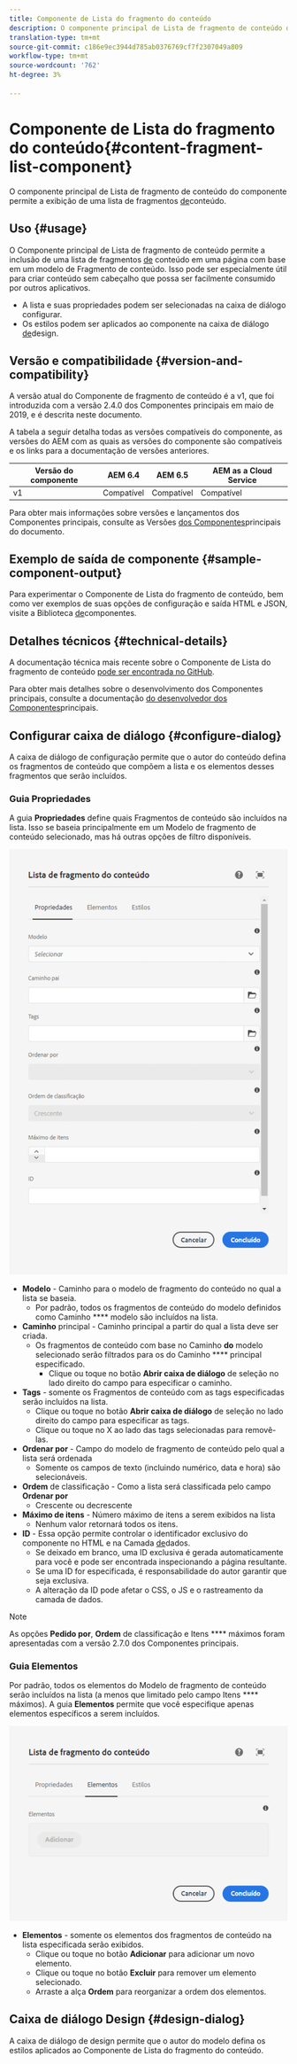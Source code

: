 ```yaml
---
title: Componente de Lista do fragmento do conteúdo
description: O componente principal de Lista de fragmento de conteúdo do componente permite a exibição de uma lista de fragmentos de conteúdo.
translation-type: tm+mt
source-git-commit: c186e9ec3944d785ab0376769cf7f2307049a809
workflow-type: tm+mt
source-wordcount: '762'
ht-degree: 3%

---
```



# Componente de Lista do fragmento do conteúdo{#content-fragment-list-component}

O componente principal de Lista de fragmento de conteúdo do componente permite a exibição de uma lista de fragmentos [de](https://docs.adobe.com/content/help/en/experience-manager-cloud-service/assets/content-fragments/content-fragments.html)conteúdo.

## Uso {#usage}

O Componente principal de Lista de fragmento de conteúdo permite a inclusão de uma lista de fragmentos [de](https://docs.adobe.com/content/help/en/experience-manager-cloud-service/assets/content-fragments/content-fragments.html) conteúdo em uma página com base em um modelo de Fragmento de conteúdo. Isso pode ser especialmente útil para criar conteúdo [](https://helpx.adobe.com/br/experience-manager/6-5/sites/developing/user-guide.html?topic=/experience-manager/6-5/sites/developing/morehelp/headless.ug.js) sem cabeçalho que possa ser facilmente consumido por outros aplicativos.

* A lista e suas propriedades podem ser selecionadas na caixa de diálogo [](#configure-dialog)configurar.
* Os estilos podem ser aplicados ao componente na caixa de diálogo [de](#design-dialog)design.

## Versão e compatibilidade {#version-and-compatibility}

A versão atual do Componente de fragmento de conteúdo é a v1, que foi introduzida com a versão 2.4.0 dos Componentes principais em maio de 2019, e é descrita neste documento.

A tabela a seguir detalha todas as versões compatíveis do componente, as versões do AEM com as quais as versões do componente são compatíveis e os links para a documentação de versões anteriores.

| Versão do componente | AEM 6.4 | AEM 6.5 | AEM as a Cloud Service |
|--- |--- |---|---|
| v1 | Compatível | Compatível | Compatível |

Para obter mais informações sobre versões e lançamentos dos Componentes principais, consulte as Versões [dos Componentes](/help/versions.md)principais do documento.

## Exemplo de saída de componente {#sample-component-output}

Para experimentar o Componente de Lista do fragmento de conteúdo, bem como ver exemplos de suas opções de configuração e saída HTML e JSON, visite a Biblioteca [de](https://adobe.com/go/aem_cmp_library_cflist)componentes.

## Detalhes técnicos {#technical-details}

A documentação técnica mais recente sobre o Componente de Lista do fragmento de conteúdo [pode ser encontrada no GitHub](https://adobe.com/go/aem_cmp_tech_cflist_v1).

Para obter mais detalhes sobre o desenvolvimento dos Componentes principais, consulte a documentação [do desenvolvedor dos Componentes](/help/developing/overview.md)principais.

## Configurar caixa de diálogo {#configure-dialog}

A caixa de diálogo de configuração permite que o autor do conteúdo defina os fragmentos de conteúdo que compõem a lista e os elementos desses fragmentos que serão incluídos.

### Guia Propriedades

A guia **Propriedades** define quais Fragmentos de conteúdo são incluídos na lista. Isso se baseia principalmente em um Modelo de fragmento de conteúdo selecionado, mas há outras opções de filtro disponíveis.

![Guia Propriedades da caixa de diálogo Editar do Componente de Lista do fragmento do conteúdo](/help/assets/content-fragment-list-properties.png)

* **Modelo** - Caminho para o modelo de fragmento do conteúdo no qual a lista se baseia.
   * Por padrão, todos os fragmentos de conteúdo do modelo definidos como Caminho **** modelo são incluídos na lista.
* **Caminho** principal - Caminho principal a partir do qual a lista deve ser criada.
   * Os fragmentos de conteúdo com base no Caminho **do** modelo selecionado serão filtrados para os do Caminho **** principal especificado.
      * Clique ou toque no botão **Abrir caixa de diálogo** de seleção no lado direito do campo para especificar o caminho.
* **Tags** - somente os Fragmentos de conteúdo com as tags especificadas serão incluídos na lista.
   * Clique ou toque no botão **Abrir caixa de diálogo** de seleção no lado direito do campo para especificar as tags.
   * Clique ou toque no X ao lado das tags selecionadas para removê-las.
* **Ordenar por** - Campo do modelo de fragmento de conteúdo pelo qual a lista será ordenada
   * Somente os campos de texto (incluindo numérico, data e hora) são selecionáveis.
* **Ordem** de classificação - Como a lista será classificada pelo campo **Ordenar por**
   * Crescente ou decrescente
* **Máximo de itens** - Número máximo de itens a serem exibidos na lista
   * Nenhum valor retornará todos os itens.
* **ID** - Essa opção permite controlar o identificador exclusivo do componente no HTML e na Camada [de](/help/developing/data-layer/overview.md)dados.
   * Se deixado em branco, uma ID exclusiva é gerada automaticamente para você e pode ser encontrada inspecionando a página resultante.
   * Se uma ID for especificada, é responsabilidade do autor garantir que seja exclusiva.
   * A alteração da ID pode afetar o CSS, o JS e o rastreamento da camada de dados.

>[!NOTE]
>As opções **Pedido por**, **Ordem** de classificação e Itens **** máximos foram apresentadas com a versão 2.7.0 dos Componentes principais.

### Guia Elementos

Por padrão, todos os elementos do Modelo de fragmento de conteúdo serão incluídos na lista (a menos que limitado pelo campo Itens **** máximos). A guia **Elementos** permite que você especifique apenas elementos específicos a serem incluídos.

![Guia Elementos da caixa de diálogo Editar do Componente de Lista do fragmento do conteúdo](/help/assets/content-fragment-list-elements.png)

* **Elementos** - somente os elementos dos fragmentos de conteúdo na lista especificada serão exibidos.
   * Clique ou toque no botão **Adicionar** para adicionar um novo elemento.
   * Clique ou toque no botão **Excluir** para remover um elemento selecionado.
   * Arraste a alça **Ordem** para reorganizar a ordem dos elementos.

## Caixa de diálogo Design {#design-dialog}

A caixa de diálogo de design permite que o autor do modelo defina os estilos aplicados ao Componente de Lista do fragmento do conteúdo.

